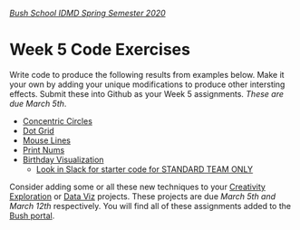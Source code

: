 [_Bush School IDMD Spring Semester 2020_](https://chandrunarayan.github.io/idmd/)

# Week 5 Code Exercises
Write code to produce the following results from examples below. Make it your own by adding your unique modifications to produce other intersting effects. Submit these into Github as your Week 5 assignments. _These are due March 5th_.

* [Concentric Circles](concentricCircles)
* [Dot Grid](dotGrid)
* [Mouse Lines](mouseLines)
* [Print Nums](printNums)
* [Birthday Visualization](birthdayVisualization)
    * [Look in Slack for starter code for STANDARD TEAM ONLY](https://idmd2020.slack.com/)


Consider adding some or all these new techniques to your [Creativity Exploration](https://chandrunarayan.github.io/idmd/lessons/week4/homework/creativity-exploration.html) or [Data Viz](https://chandrunarayan.github.io/idmd/lessons/week5/homework/data-visualization.html) projects. These projects are due _March 5th and March 12th_ respectively.  You will find all of these assignments added to the [Bush portal](https://bush.myschoolapp.com/app/faculty#academicclass/109608285/0/assignments).
